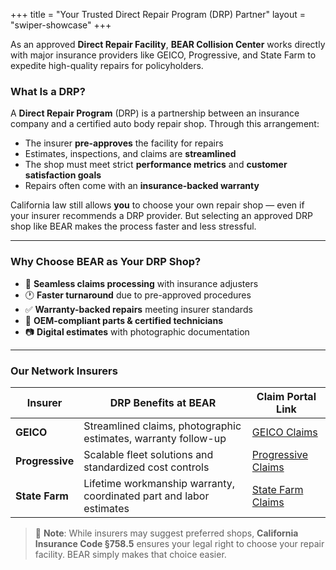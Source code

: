 +++
title = "Your Trusted Direct Repair Program (DRP) Partner"
layout = "swiper-showcase"
+++

As an approved **Direct Repair Facility**, **BEAR Collision Center** works directly with major insurance providers like GEICO, Progressive, and State Farm to expedite high-quality repairs for policyholders.

### What Is a DRP?

A **Direct Repair Program** (DRP) is a partnership between an insurance company and a certified auto body repair shop. Through this arrangement:

* The insurer **pre-approves** the facility for repairs
* Estimates, inspections, and claims are **streamlined**
* The shop must meet strict **performance metrics** and **customer satisfaction goals**
* Repairs often come with an **insurance-backed warranty**

California law still allows **you** to choose your own repair shop — even if your insurer recommends a DRP provider. But selecting an approved DRP shop like BEAR makes the process faster and less stressful.

---

### Why Choose BEAR as Your DRP Shop?

* 🧾 **Seamless claims processing** with insurance adjusters
* 🕐 **Faster turnaround** due to pre-approved procedures
* ✅ **Warranty-backed repairs** meeting insurer standards
* 🧰 **OEM-compliant parts & certified technicians**
* 📷 **Digital estimates** with photographic documentation

---

### Our Network Insurers

| Insurer         | DRP Benefits at BEAR                                                | Claim Portal Link                                         |
| --------------- | ------------------------------------------------------------------- | --------------------------------------------------------- |
| **GEICO**       | Streamlined claims, photographic estimates, warranty follow-up      | [GEICO Claims](https://www.geico.com/claims/)             |
| **Progressive** | Scalable fleet solutions and standardized cost controls             | [Progressive Claims](https://www.progressive.com/claims/) |
| **State Farm**  | Lifetime workmanship warranty, coordinated part and labor estimates | [State Farm Claims](https://www.statefarm.com/claims)     |


> 📝 **Note**: While insurers may suggest preferred shops, **California Insurance Code §758.5** ensures your legal right to choose your repair facility. BEAR simply makes that choice easier.
